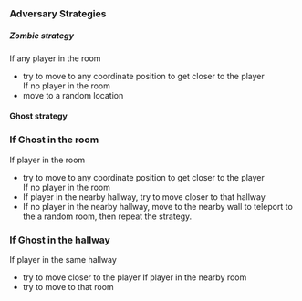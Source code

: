 ### Adversary Strategies
##### Zombie strategy
If any player in the room<br>
- try to move to any coordinate position to get closer to the player<br>
If no player in the room<br>
- move to a random location
#### Ghost strategy
### If Ghost in the room
If player in the room <br>
- try to move to any coordinate position to get closer to the player <br>
If no player in the room <br>
- If player in the nearby hallway, try to move closer to that hallway <br>
- If no player in the nearby hallway, move to the nearby wall to teleport to the a random room, then repeat the strategy.<br>
### If Ghost in the hallway
If player in the same hallway<br>
- try to move closer to the player
If player in the nearby room<br>
- try to move to that room
